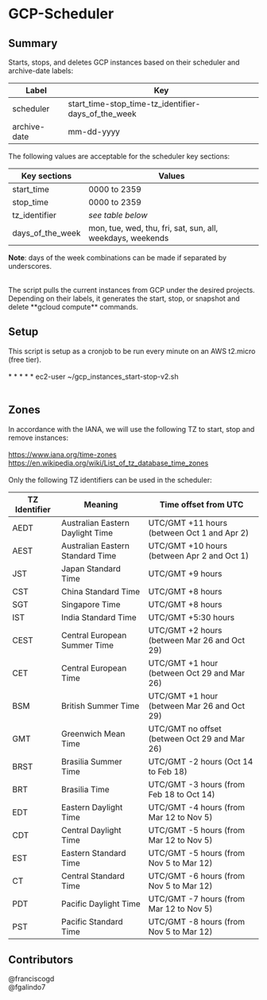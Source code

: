 # GCP-Scheduler

## Summary
Starts, stops, and deletes GCP instances based on their scheduler and archive-date labels: <br />

Label        | Key
------------ | -------------
scheduler    | start_time-stop_time-tz_identifier-days_of_the_week
archive-date | mm-dd-yyyy

The following values are acceptable for the scheduler key sections: <br />

Key sections | Values   
------------ | -------------
start_time       | 0000 to 2359
stop_time        | 0000 to 2359
tz_identifier    | *see table below*
days_of_the_week | mon, tue, wed, thu, fri, sat, sun, all, weekdays, weekends

**Note**: days of the week combinations can be made if separated by underscores.

<br />
The script pulls the current instances from GCP under the desired projects. Depending on their labels, it generates the start, stop, or snapshot and delete **gcloud compute** commands.

## Setup
This script is setup as a cronjob to be run every minute on an AWS t2.micro (free tier). <br />
<br />
\* * * * *      ec2-user      ~/gcp_instances_start-stop-v2.sh <br />
<br />

## Zones
In accordance with the IANA, we will use the following TZ to
start, stop and remove instances: <br />
<br />
https://www.iana.org/time-zones  <br />
https://en.wikipedia.org/wiki/List_of_tz_database_time_zones  <br />
<br />
Only the following TZ identifiers can be used in the scheduler:

TZ Identifier | Meaning | Time offset from UTC  
--------------| ------- | ---------------
AEDT | Australian Eastern Daylight Time | UTC/GMT +11 hours (between Oct 1 and Apr 2)
AEST | Australian Eastern Standard Time | UTC/GMT +10 hours (between Apr 2 and Oct 1)
JST | Japan Standard Time | UTC/GMT +9 hours
CST | China Standard Time | UTC/GMT +8 hours
SGT | Singapore Time | UTC/GMT +8 hours
IST | India Standard Time | UTC/GMT +5:30 hours
CEST | Central European Summer Time | UTC/GMT +2 hours (between Mar 26 and Oct 29)
CET | Central European Time | UTC/GMT +1 hour (between Oct 29 and Mar 26)
BSM | British Summer Time | UTC/GMT +1 hour (between Mar 26 and Oct 29)
GMT | Greenwich Mean Time | UTC/GMT no offset (between Oct 29 and Mar 26)
BRST | Brasilia Summer Time | UTC/GMT -2 hours (Oct 14 to Feb 18)
BRT | Brasilia Time | UTC/GMT -3 hours (from Feb 18 to Oct 14)
EDT | Eastern Daylight Time | UTC/GMT -4 hours (from Mar 12 to Nov 5)
CDT | Central Daylight Time | UTC/GMT -5 hours (from Mar 12 to Nov 5)
EST | Eastern Standard Time | UTC/GMT -5 hours (from Nov 5 to Mar 12)
CT | Central Standard Time | UTC/GMT -6 hours (from Nov 5 to Mar 12)
PDT | Pacific Daylight Time | UTC/GMT -7 hours (from Mar 12 to Nov 5)
PST | Pacific Standard Time | UTC/GMT -8 hours (from Nov 5 to Mar 12)

## Contributors
@franciscogd <br />
@fgalindo7
